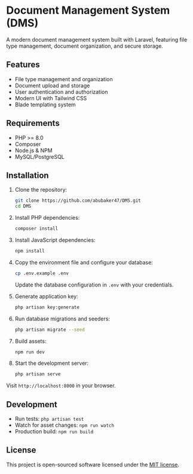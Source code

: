 # Document Management System (DMS)

A modern document management system built with Laravel, featuring file type management, document organization, and secure storage.

## Features

- File type management and organization
- Document upload and storage
- User authentication and authorization
- Modern UI with Tailwind CSS
- Blade templating system

## Requirements

- PHP >= 8.0
- Composer
- Node.js & NPM
- MySQL/PostgreSQL

## Installation

1. Clone the repository:

   ```bash
   git clone https://github.com/abubaker47/DMS.git
   cd DMS
   ```

2. Install PHP dependencies:

   ```bash
   composer install
   ```

3. Install JavaScript dependencies:

   ```bash
   npm install
   ```

4. Copy the environment file and configure your database:

   ```bash
   cp .env.example .env
   ```

   Update the database configuration in `.env` with your credentials.

5. Generate application key:

   ```bash
   php artisan key:generate
   ```

6. Run database migrations and seeders:

   ```bash
   php artisan migrate --seed
   ```

7. Build assets:

   ```bash
   npm run dev
   ```

8. Start the development server:

   ```bash
   php artisan serve
   ```

Visit `http://localhost:8000` in your browser.

## Development

- Run tests: `php artisan test`
- Watch for asset changes: `npm run watch`
- Production build: `npm run build`

## License

This project is open-sourced software licensed under the [MIT license](https://opensource.org/licenses/MIT).
